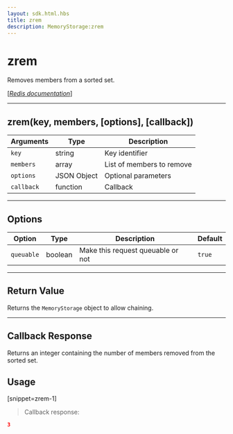 ```yaml
---
layout: sdk.html.hbs
title: zrem
description: MemoryStorage:zrem
---
```

  

# zrem
Removes members from a sorted set.

[[_Redis documentation_]](https://redis.io/commands/zrem)

---

## zrem(key, members, [options], [callback])

| Arguments | Type | Description |
|---------------|---------|----------------------------------------|
| `key` | string | Key identifier |
| `members` | array | List of members to remove |
| `options` | JSON Object | Optional parameters |
| `callback` | function | Callback |

---

## Options

| Option | Type | Description | Default |
|---------------|---------|----------------------------------------|---------|
| `queuable` | boolean | Make this request queuable or not  | ``true`` |
---

## Return Value

Returns the `MemoryStorage` object to allow chaining.

---

## Callback Response

Returns an integer containing the number of members removed from the sorted set.

## Usage

[snippet=zrem-1]
> Callback response:

```json
3
```